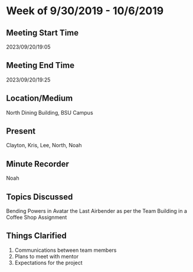 # Week of 9/30/2019 - 10/6/2019

## Meeting Start Time

2023/09/20/19:05

## Meeting End Time

2023/09/20/19:25

## Location/Medium

North Dining Building, BSU Campus

## Present

Clayton, Kris, Lee, North, Noah

## Minute Recorder

Noah

## Topics Discussed

Bending Powers in Avatar the Last Airbender as per the Team Building in a Coffee Shop Assignment

## Things Clarified

1. Communications between team members
2. Plans to meet with mentor
3. Expectations for the project

  

